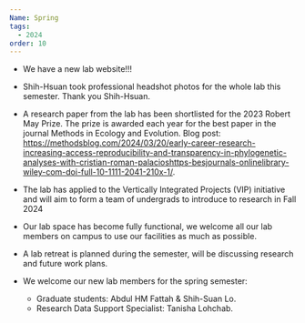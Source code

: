 ```yaml
---
Name: Spring
tags:
  - 2024
order: 10
---
```

* We have a new lab website!!!
* Shih-Hsuan took professional headshot photos for the whole lab this semester. Thank you Shih-Hsuan. 
* A research paper from the lab has been shortlisted for the 2023 Robert May Prize. The prize is awarded each year for the best paper in the journal Methods in Ecology and Evolution. Blog post: https://methodsblog.com/2024/03/20/early-career-research-increasing-access-reproducibility-and-transparency-in-phylogenetic-analyses-with-cristian-roman-palacioshttps-besjournals-onlinelibrary-wiley-com-doi-full-10-1111-2041-210x-1/. 
* The lab has applied to the Vertically Integrated Projects (VIP) initiative and will aim to form a team of undergrads to introduce to research  in Fall 2024
* Our lab space has become fully functional, we welcome all our lab members on campus to use our facilities as much as possible.
* A lab retreat is planned during the semester, will be discussing research and future work plans.
* We welcome our new lab members for the spring semester:

  * Graduate students: Abdul HM Fattah & Shih-Suan Lo.
  * Research Data Support Specialist: Tanisha Lohchab.
